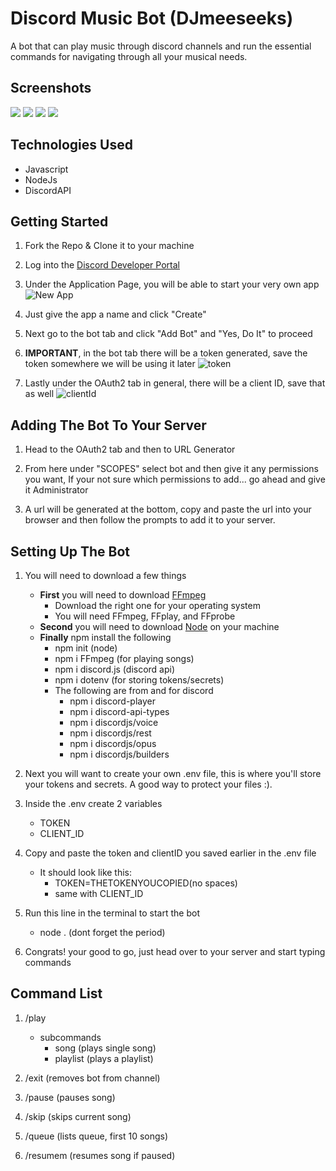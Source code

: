 
# Discord Music Bot (DJmeeseeks)

A bot that can play music through discord channels and run the essential
commands for navigating through all your musical needs.

## Screenshots

![](https://imgur.com/te8E8M1.png)
![](https://imgur.com/AwuQ0ts.png)
![](https://imgur.com/yTeCUfN.png)
![](https://imgur.com/C9HQT4A.png)

## Technologies Used

- Javascript
- NodeJs
- DiscordAPI

## Getting Started

1. Fork the Repo & Clone it to your machine

2. Log into the [Discord Developer Portal](https://discord.com/developers/docs/intro)

3. Under the Application Page, you will be able to start your very own app ![New App](https://imgur.com/6DjjRTQ.png)

4. Just give the app a name and click "Create"

5. Next go to the bot tab and click "Add Bot" and "Yes, Do It" to proceed

6. **IMPORTANT**, in the bot tab there will be a token generated, save the token somewhere we will be using it later ![token](https://imgur.com/pmt1Cax.png)

7. Lastly under the OAuth2 tab in general, there will be a client ID, save that as well ![clientId](https://imgur.com/vkvnPIC.png)

## Adding The Bot To Your Server

1. Head to the OAuth2 tab and then to URL Generator

2. From here under "SCOPES" select bot and then give it any permissions you want, If your not sure which permissions to add... go ahead and give it Administrator

3. A url will be generated at the bottom, copy and paste the url into your browser and then follow the prompts to add it to your server.

## Setting Up The Bot

1. You will need to download a few things
    - **First** you will need to download [FFmpeg](https://www.ffmpeg.org/download.html)
        - Download the right one for your operating system
        - You will need FFmpeg, FFplay, and FFprobe
    - **Second** you will need to download [Node](https://nodejs.org/en/download/) on your machine
    - **Finally** npm install the following
        - npm init (node)
        - npm i FFmpeg (for playing songs)
        - npm i discord.js (discord api)
        - npm i dotenv (for storing tokens/secrets)
        - The following are from and for discord
            - npm i discord-player
            - npm i discord-api-types 
            - npm i discordjs/voice
            - npm i discordjs/rest
            - npm i discordjs/opus
            - npm i discordjs/builders

2. Next you will want to create your own .env file, this is where you'll store your 
tokens and secrets. A good way to protect your files :).

3. Inside the .env create 2 variables 
    - TOKEN
    - CLIENT_ID

4. Copy and paste the token and clientID you saved earlier in the .env file
    - It should look like this:
        - TOKEN=THETOKENYOUCOPIED(no spaces) 
        - same with CLIENT_ID
        
5. Run this line in the terminal to start the bot
    - node . (dont forget the period)

6. Congrats! your good to go, just head over to your server and start typing commands

##  Command List

1. /play

    - subcommands
        - song (plays single song)
        - playlist (plays a playlist)
2. /exit (removes bot from channel)
3. /pause (pauses song)
4. /skip (skips current song)
5. /queue (lists queue, first 10 songs)
6. /resumem (resumes song if paused)


